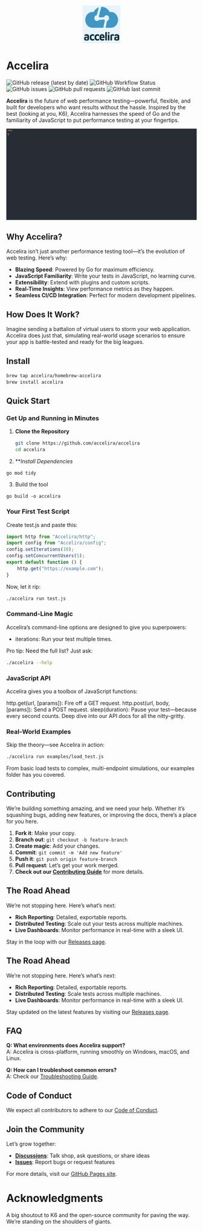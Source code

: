 <p align="center">
  <img src="https://github.com/accelira/accelira/blob/main/images/logo.png?raw=true" alt="Accelira Logo" width="100" height="100"/>
</p>

# Accelira

![GitHub release (latest by date)](https://img.shields.io/github/v/release/accelira/accelira)
![GitHub Workflow Status](https://img.shields.io/github/actions/workflow/status/accelira/accelira/ci.yml)
![GitHub issues](https://img.shields.io/github/issues/accelira/accelira)
![GitHub pull requests](https://img.shields.io/github/issues-pr/accelira/accelira)
![GitHub last commit](https://img.shields.io/github/last-commit/accelira/accelira)

**Accelira** is the future of web performance testing—powerful, flexible, and built for developers who want results without the hassle. Inspired by the best (looking at you, K6), Accelira harnesses the speed of Go and the familiarity of JavaScript to put performance testing at your fingertips.


![Accelira in Action](demos/demo.svg)


## Why Accelira?

Accelira isn’t just another performance testing tool—it’s the evolution of web testing. Here’s why:
- **Blazing Speed**: Powered by Go for maximum efficiency.
- **JavaScript Familiarity**: Write your tests in JavaScript, no learning curve.
- **Extensibility**: Extend with plugins and custom scripts.
- **Real-Time Insights**: View performance metrics as they happen.
- **Seamless CI/CD Integration**: Perfect for modern development pipelines.

## How Does It Work?
Imagine sending a battalion of virtual users to storm your web application. Accelira does just that, simulating real-world usage scenarios to ensure your app is battle-tested and ready for the big leagues.

## Install

```bash
brew tap accelira/homebrew-accelira
brew install accelira
```

## Quick Start
### Get Up and Running in Minutes

1. **Clone the Repository**

   ```bash
   git clone https://github.com/accelira/accelira
   cd accelira
   ```
2. ***Install Dependencies*

```
go mod tidy
```

3. Build the tool

```
go build -o accelira
```

### Your First Test Script
Create test.js and paste this:

```javascript
import http from "Accelira/http";
import config from "Accelira/config";
config.setIterations(10);
config.setConcurrentUsers(5);
export default function () {
    http.get("https://example.com");
}
```

Now, let it rip:

```bash
./accelira run test.js

```

### Command-Line Magic
Accelira’s command-line options are designed to give you superpowers:

- iterations: Run your test multiple times.

Pro tip: Need the full list? Just ask:

```bash
./accelira --help

```


### JavaScript API
Accelira gives you a toolbox of JavaScript functions:

http.get(url, [params]): Fire off a GET request.
http.post(url, body, [params]): Send a POST request.
sleep(duration): Pause your test—because every second counts.
Deep dive into our API docs for all the nitty-gritty.


### Real-World Examples
Skip the theory—see Accelira in action:

```bash
./accelira run examples/load_test.js
```
From basic load tests to complex, multi-endpoint simulations, our examples folder has you covered.


## Contributing
We’re building something amazing, and we need your help. Whether it’s squashing bugs, adding new features, or improving the docs, there’s a place for you here.

1. **Fork it**: Make your copy.
2. **Branch out**: `git checkout -b feature-branch`
3. **Create magic**: Add your changes.
4. **Commit**: `git commit -m 'Add new feature'`
5. **Push it**: `git push origin feature-branch`
6. **Pull request**: Let’s get your work merged.
7. **Check out our [Contributing Guide](CONTRIBUTING.md)** for more details.

## The Road Ahead
We’re not stopping here. Here’s what’s next:

- **Rich Reporting**: Detailed, exportable reports.
- **Distributed Testing**: Scale out your tests across multiple machines.
- **Live Dashboards**: Monitor performance in real-time with a sleek UI.

Stay in the loop with our [Releases page](https://github.com/accelira/accelira/releases).



## The Road Ahead
We’re not stopping here. Here’s what’s next:

- **Rich Reporting**: Detailed, exportable reports.
- **Distributed Testing**: Scale tests across multiple machines.
- **Live Dashboards**: Monitor performance in real-time with a sleek UI.

Stay updated on the latest features by visiting our [Releases page](https://github.com/accelira/accelira/releases).

## FAQ

**Q: What environments does Accelira support?**  
A: Accelira is cross-platform, running smoothly on Windows, macOS, and Linux.

**Q: How can I troubleshoot common errors?**  
A: Check our [Troubleshooting Guide](https://github.com/accelira/accelira/wiki/Troubleshooting).


## Code of Conduct
We expect all contributors to adhere to our [Code of Conduct](CODE_OF_CONDUCT.md).

## Join the Community
Let’s grow together:

- **[Discussions](https://github.com/accelira/accelira/discussions)**: Talk shop, ask questions, or share ideas
- **[Issues](https://github.com/accelira/accelira/issues)**: Report bugs or request features

For more details, visit our [GitHub Pages site](https://accelira.github.io/accelira/).

# Acknowledgments
A big shoutout to K6 and the open-source community for paving the way. We’re standing on the shoulders of giants.
